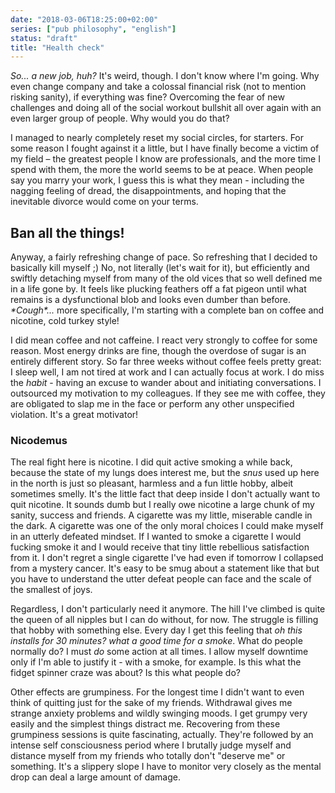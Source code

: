 ```yaml
---
date: "2018-03-06T18:25:00+02:00"
series: ["pub philosophy", "english"]
status: "draft"
title: "Health check"
---
```





_So... a new job, huh?_ It's weird, though. I don't know where I'm going. Why even change company and take a colossal financial risk (not to mention risking sanity), if everything was fine? Overcoming the fear of new challenges and doing all of the social workout bullshit all over again with an even larger group of people. Why would you do that? 

I managed to nearly completely reset my social circles, for starters. For some reason I fought against it a little, but I have finally become a victim of my field – the greatest people I know are professionals, and the more time I spend with them, the more the world seems to be at peace. When people say you marry your work, I guess this is what they mean - including the nagging feeling of dread, the disappointments, and hoping that the inevitable divorce would come on your terms.

## Ban all the things!

Anyway, a fairly refreshing change of pace. So refreshing that I decided to basically kill myself ;) No, not literally (let's wait for it), but efficiently and swiftly detaching myself from many of the old vices that so well defined me in a life gone by. It feels like plucking feathers off a fat pigeon until what remains is a dysfunctional blob and looks even dumber than before. _&ast;Cough&ast;..._ more specifically, I'm starting with a complete ban on coffee and nicotine, cold turkey style! 

I did mean coffee and not caffeine. I react very strongly to coffee for some reason. Most energy drinks are fine, though the overdose of sugar is an entirely different story. So far three weeks without coffee feels pretty great: I sleep well, I am not tired at work and I can actually focus at work. I do miss the _habit_ - having an excuse to wander about and initiating conversations. I outsourced my motivation to my colleagues. If they see me with coffee, they are obligated to slap me in the face or perform any other unspecified violation. It's a great motivator!
 
### Nicodemus

The real fight here is nicotine. I did quit active smoking a while back, because the state of my lungs does interest me, but the _snus_ used up here in the north is just so pleasant, harmless and a fun little hobby, albeit sometimes smelly. It's the little fact that deep inside I don't actually want to quit nicotine. It sounds dumb but I really owe nicotine a large chunk of my sanity, success and friends. A cigarette was my little, miserable candle in the dark. A cigarette was one of the only moral choices I could make myself in an utterly defeated mindset. If I wanted to smoke a cigarette I would fucking smoke it and I would receive that tiny little rebellious satisfaction from it. I don't regret a single cigarette I've had even if tomorrow I collapsed from a mystery cancer. It's easy to be smug about a statement like that but you have to understand the utter defeat people can face and the scale of the smallest of joys. 

Regardless, I don't particularly need it anymore. The hill I've climbed is quite the queen of all nipples but I can do without, for now. The struggle is filling that hobby with something else. Every day I get this feeling that _oh this installs for 30 minutes? what a good time for a smoke_. What do people normally do? I must _do_ some action at all times. I allow myself downtime only if I'm able to justify it - with a smoke, for example. Is this what the fidget spinner craze was about? Is this what people do? 

Other effects are grumpiness. For the longest time I didn't want to even think of quitting just for the sake of my friends. Withdrawal gives me strange anxiety problems and wildly swinging moods. I get grumpy very easily and the simplest things distract me. Recovering from these grumpiness sessions is quite fascinating, actually. They're followed by an intense self consciousness period where I brutally judge myself and distance myself from my friends who totally don't "deserve me" or something. It's a slippery slope I have to monitor very closely as the mental drop can deal a large amount of damage. 